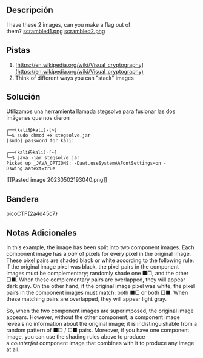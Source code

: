 ## Descripción
I have these 2 images, can you make a flag out of them? [scrambled1.png](https://mercury.picoctf.net/static/49743139fb7c10765dbf462d40987d2a/scrambled1.png) [scrambled2.png](https://mercury.picoctf.net/static/49743139fb7c10765dbf462d40987d2a/scrambled2.png)

## Pistas 
1. [https://en.wikipedia.org/wiki/Visual_cryptography](https://en.wikipedia.org/wiki/Visual_cryptography)
2. Think of different ways you can "stack" images

## Solución

Utilizamos una herramienta llamada stegsolve para fusionar las dos imágenes que nos dieron
```
┌──(kali㉿kali)-[~]
└─$ sudo chmod +x stegsolve.jar                          
[sudo] password for kali: 
                                                                                            
┌──(kali㉿kali)-[~]
└─$ java -jar stegsolve.jar
Picked up _JAVA_OPTIONS: -Dawt.useSystemAAFontSettings=on -Dswing.aatext=true

```
![[Pasted image 20230502193040.png]]

## Bandera
picoCTF{2a4d45c7}

## Notas Adicionales
In this example, the image has been split into two component images. Each component image has a _pair_ of pixels for every pixel in the original image. These pixel pairs are shaded black or white according to the following rule: if the original image pixel was black, the pixel pairs in the component images must be complementary; randomly shade one ■□, and the other □■. When these complementary pairs are overlapped, they will appear dark gray. On the other hand, if the original image pixel was white, the pixel pairs in the component images must match: both ■□ or both □■. When these matching pairs are overlapped, they will appear light gray.

So, when the two component images are superimposed, the original image appears. However, without the other component, a component image reveals no information about the original image; it is indistinguishable from a random pattern of ■□ / □■ pairs. Moreover, if you have one component image, you can use the shading rules above to produce a _counterfeit_ component image that combines with it to produce any image at all.

